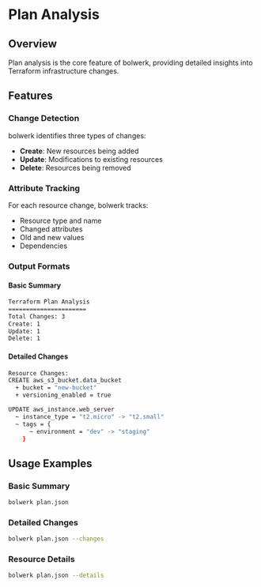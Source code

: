 # Plan Analysis

## Overview

Plan analysis is the core feature of bolwerk, providing detailed insights into Terraform infrastructure changes.

## Features

### Change Detection

bolwerk identifies three types of changes:

- **Create**: New resources being added
- **Update**: Modifications to existing resources
- **Delete**: Resources being removed

### Attribute Tracking

For each resource change, bolwerk tracks:

- Resource type and name
- Changed attributes
- Old and new values
- Dependencies

### Output Formats

#### Basic Summary
```bash
Terraform Plan Analysis
======================
Total Changes: 3
Create: 1
Update: 1
Delete: 1
```

#### Detailed Changes
```bash
Resource Changes:
CREATE aws_s3_bucket.data_bucket
  + bucket = "new-bucket"
  + versioning_enabled = true

UPDATE aws_instance.web_server
  ~ instance_type = "t2.micro" -> "t2.small"
  ~ tags = {
      ~ environment = "dev" -> "staging"
    }
```

## Usage Examples

### Basic Summary
```bash
bolwerk plan.json
```

### Detailed Changes
```bash
bolwerk plan.json --changes
```

### Resource Details
```bash
bolwerk plan.json --details
``` 